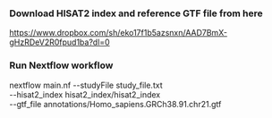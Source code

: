 ### Download HISAT2 index and reference GTF file from here

https://www.dropbox.com/sh/eko17f1b5azsnxn/AAD7BmX-gHzRDeV2R0fpud1ba?dl=0

### Run Nextflow workflow

nextflow main.nf --studyFile study_file.txt\
    --hisat2_index hisat2_index/hisat2_index\
    --gtf_file annotations/Homo_sapiens.GRCh38.91.chr21.gtf